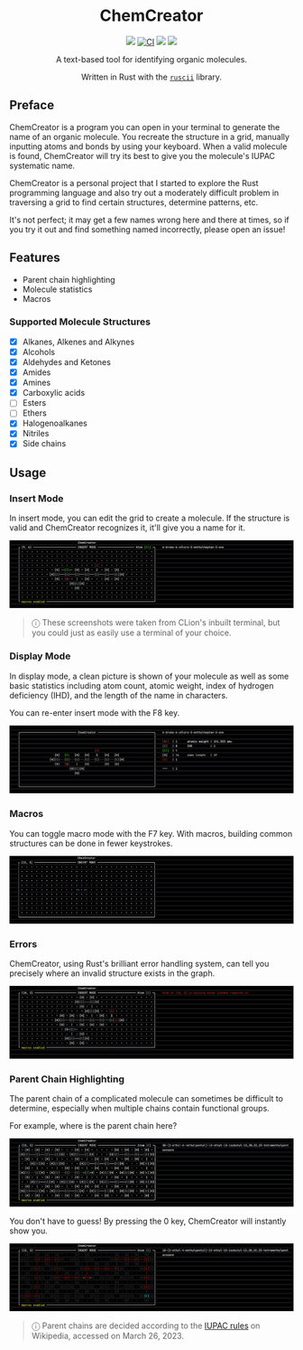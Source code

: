 <div align="center">
<h1>ChemCreator</h1>

<img src="https://img.shields.io/github/v/release/pumken/chemcreator?include_prereleases"></img>
[![CI](https://github.com/pumken/chemcreator/actions/workflows/CI.yml/badge.svg)](https://github.com/pumken/chemcreator/actions/workflows/CI.yml)
<img src="https://img.shields.io/github/last-commit/pumken/chemcreator"></img>
<img src="https://img.shields.io/github/languages/code-size/pumken/chemcreator"></img>

A text-based tool for identifying organic molecules.

Written in Rust with the [`ruscii`](https://github.com/lemunozm/ruscii) library.
</div>

## Preface

ChemCreator is a program you can open in your terminal to generate the name of
an organic molecule. You recreate the structure in a grid, manually inputting
atoms and bonds by using your keyboard. When a valid molecule is found,
ChemCreator will try its best to give you the molecule's IUPAC systematic name.

ChemCreator is a personal project that I started to explore the Rust programming
language and also try out a moderately difficult problem in traversing a grid to
find certain structures, determine patterns, etc.

It's not perfect; it may get a few names wrong here and there at times, so if
you try it out and find something named incorrectly, please open an issue!

## Features

- Parent chain highlighting
- Molecule statistics
- Macros

### Supported Molecule Structures

- [x] Alkanes, Alkenes and Alkynes
- [x] Alcohols
- [x] Aldehydes and Ketones
- [x] Amides
- [x] Amines
- [x] Carboxylic acids
- [ ] Esters
- [ ] Ethers
- [x] Halogenoalkanes
- [x] Nitriles
- [x] Side chains

## Usage

### Insert Mode

In insert mode, you can edit the grid to create a molecule. If the structure is valid and ChemCreator recognizes it,
it'll give you a name for it.

![](res/screenshot-insert.png)

> ⓘ  These screenshots were taken from CLion's inbuilt terminal, but you could just as easily use a terminal of your 
> choice.

### Display Mode

In display mode, a clean picture is shown of your molecule as well as some basic statistics including atom count, atomic
weight, index of hydrogen deficiency (IHD), and the length of the name in characters.

You can re-enter insert mode with the F8 key.

![](res/screenshot-normal.png)

### Macros

You can toggle macro mode with the F7 key. With macros, building common structures can be done in fewer keystrokes.

![](res/record-macro.gif)

### Errors

ChemCreator, using Rust's brilliant error handling system, can tell you precisely where an invalid structure exists in
the graph.

![](res/screenshot-error.png)

### Parent Chain Highlighting

The parent chain of a complicated molecule can sometimes be difficult to determine, especially when multiple chains
contain functional groups.

For example, where is the parent chain here?

![](res/screenshot-complex-alkane.png)

You don't have to guess! By pressing the 0 key, ChemCreator will instantly show you.

![](res/screenshot-complex-alkane-highlighted.png)

> ⓘ  Parent chains are decided according to the 
> [IUPAC rules](https://en.wikipedia.org/wiki/IUPAC_nomenclature_of_organic_chemistry) on Wikipedia, accessed on March
> 26, 2023.
